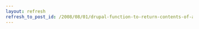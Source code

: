 ```yaml
---
layout: refresh
refresh_to_post_id: /2008/08/01/drupal-function-to-return-contents-of-a-database-table-for-debugging
---
```

